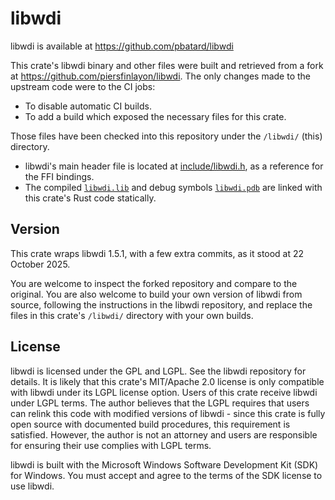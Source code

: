 # libwdi

libwdi is available at https://github.com/pbatard/libwdi

This crate's libwdi binary and other files were built and retrieved from a fork at https://github.com/piersfinlayon/libwdi.  The only changes made to the upstream code were to the CI jobs:
- To disable automatic CI builds.
- To add a build which exposed the necessary files for this crate.

Those files have been checked into this repository under the `/libwdi/` (this) directory.
- libwdi's main header file is located at [include/libwdi.h](include/libwdi.h), as a reference for the FFI bindings.
- The compiled [`libwdi.lib`](lib/libwdi.lib) and debug symbols [`libwdi.pdb`](lib/libwdi.pdb) are linked with this crate's Rust code statically.

## Version

This crate wraps libwdi 1.5.1, with a few extra commits, as it stood at 22 October 2025.

You are welcome to inspect the forked repository and compare to the original.  You are also welcome to build your own version of libwdi from source, following the instructions in the libwdi repository, and replace the files in this crate's `/libwdi/` directory with your own builds.

## License

libwdi is licensed under the GPL and LGPL.  See the libwdi repository for details.  It is likely that this crate's MIT/Apache 2.0 license is only compatible with libwdi under its LGPL license option. Users of this crate receive libwdi under LGPL terms. The author believes that the LGPL requires that users can relink this code with modified versions of libwdi - since this crate is fully open source with documented build procedures, this requirement is satisfied. However, the author is not an attorney and users are responsible for ensuring their use complies with LGPL terms.

libwdi is built with the Microsoft Windows Software Development Kit (SDK) for Windows.  You must accept and agree to the terms of the SDK license to use libwdi.
